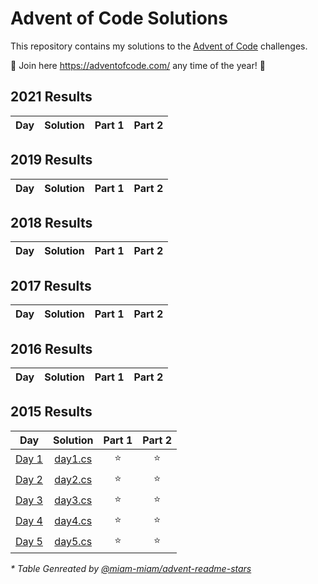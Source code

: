 # Advent of Code Solutions

This repository contains my solutions to the [Advent of Code](https://adventofcode.com/) challenges.

🎄 Join here https://adventofcode.com/ any time of the year! 🎄

<!--- advent_readme_stars_2024 table --->

<!--- advent_readme_stars_2023 table --->

<!--- advent_readme_stars_2022 table --->

<!--- advent_readme_stars_2021 table --->
## 2021 Results

| Day | Solution | Part 1 | Part 2 |
| :---: | :---: | :---: | :---: |
<!--- advent_readme_stars_2021 table --->

<!--- advent_readme_stars_2020 table --->

<!--- advent_readme_stars_2019 table --->
## 2019 Results

| Day | Solution | Part 1 | Part 2 |
| :---: | :---: | :---: | :---: |
<!--- advent_readme_stars_2019 table --->

<!--- advent_readme_stars_2018 table --->
## 2018 Results

| Day | Solution | Part 1 | Part 2 |
| :---: | :---: | :---: | :---: |
<!--- advent_readme_stars_2018 table --->

<!--- advent_readme_stars_2017 table --->
## 2017 Results

| Day | Solution | Part 1 | Part 2 |
| :---: | :---: | :---: | :---: |
<!--- advent_readme_stars_2017 table --->

<!--- advent_readme_stars_2016 table --->
## 2016 Results

| Day | Solution | Part 1 | Part 2 |
| :---: | :---: | :---: | :---: |
<!--- advent_readme_stars_2016 table --->

<!--- advent_readme_stars_2015 table --->
## 2015 Results

| Day | Solution | Part 1 | Part 2 |
| :---: | :---: | :---: | :---: |
| [Day 1](https://adventofcode.com/2015/day/1) | [day1.cs](2015/aoc2015/day1.cs) | ⭐ | ⭐ |
| [Day 2](https://adventofcode.com/2015/day/2) | [day2.cs](2015/aoc2015/day2.cs) | ⭐ | ⭐ |
| [Day 3](https://adventofcode.com/2015/day/3) | [day3.cs](2015/aoc2015/day3.cs) | ⭐ | ⭐ |
| [Day 4](https://adventofcode.com/2015/day/4) | [day4.cs](2015/aoc2015/day4.cs) | ⭐ | ⭐ |
| [Day 5](https://adventofcode.com/2015/day/5) | [day5.cs](2015/aoc2015/day5.cs) | ⭐ | ⭐ |
<!--- advent_readme_stars_2015 table --->

*\* Table Genreated by [@miam-miam/advent-readme-stars](https://github.com/miam-miam/advent-readme-stars)*
